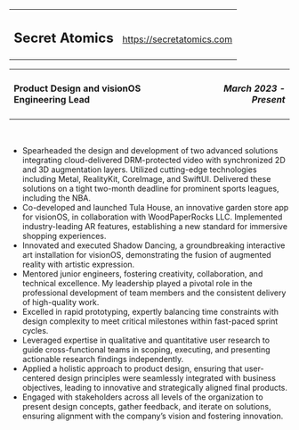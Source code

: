 <table style="width:100%"> 
	<tr>
		<td valign="baseline"><a name="google-maps"><h2>Secret Atomics</h2></a></td><td align="right" valign="baseline"> <a href="https://secretatomics.com">https://secretatomics.com</a></td>
	</tr>
</table>
<table style="width:100%"> 
	<tr>
		<td> <h4>Product Design and visionOS Engineering Lead</h4> </td><td align="right"> <h4><em>March 2023 - Present</em></h4> </td>	</tr>
</table>

<br>

- Spearheaded the design and development of two advanced solutions integrating cloud-delivered DRM-protected video with synchronized 2D and 3D augmentation layers. Utilized cutting-edge technologies including Metal, RealityKit, CoreImage, and SwiftUI. Delivered these solutions on a tight two-month deadline for prominent sports leagues, including the NBA.
- Co-developed and launched Tula House, an innovative garden store app for visionOS, in collaboration with WoodPaperRocks LLC. Implemented industry-leading AR features, establishing a new standard for immersive shopping experiences.
- Innovated and executed Shadow Dancing, a groundbreaking interactive art installation for visionOS, demonstrating the fusion of augmented reality with artistic expression.
- Mentored junior engineers, fostering creativity, collaboration, and technical excellence. My leadership played a pivotal role in the professional development of team members and the consistent delivery of high-quality work.
- Excelled in rapid prototyping, expertly balancing time constraints with design complexity to meet critical milestones within fast-paced sprint cycles.
- Leveraged expertise in qualitative and quantitative user research to guide cross-functional teams in scoping, executing, and presenting actionable research findings independently.
- Applied a holistic approach to product design, ensuring that user-centered design principles were seamlessly integrated with business objectives, leading to innovative and strategically aligned final products.
- Engaged with stakeholders across all levels of the organization to present design concepts, gather feedback, and iterate on solutions, ensuring alignment with the company’s vision and fostering innovation.